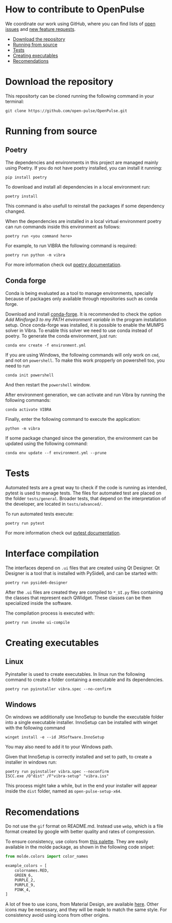 # How to contribute to OpenPulse

We coordinate our work using GitHub, where you can find lists of [open issues](https://github.com/open-pulse/OpenPulse/issues) and [new feature requests](https://github.com/open-pulse/OpenPulse/issues?q=is%3Aissue%20state%3Aopen%20label%3A%22Feature%20request%20%3Apray%3A%22).

- [Download the repository](#download-the-repository)
- [Running from source](#running-from-source)
- [Tests](#tests)
- [Creating executables](#creating-executables)
- [Recomendations](#recomendations)

# Download the repository
This repositorty can be cloned running the following command in your terminal:
```
git clone https://github.com/open-pulse/OpenPulse.git
```

# Running from source

## Poetry
The dependencies and environments in this project are managed mainly using Poetry.
If you do not have poetry installed, you can install it running:
```
pip install poetry
```

To download and install all dependencies in a local environment run:
```
poetry install
```
This command is also usefull to reinstall the packages if some dependency changed.

When the dependencies are installed in a local virtual environment poetry can run commands
inside this environment as follows: 
```
poetry run <you command here>
```
For example, to run VIBRA the following command is required:
```
poetry run python -m vibra
```
For more information check out [poetry documentation](https://python-poetry.org/docs/).


## Conda forge
Conda is being evaluated as a tool to manage environments, specially because of packages 
only available through repositories such as conda forge.

Download and install [conda-forge](https://conda-forge.org/download/).
It is recommended to check the option *Add Miniforge3 to my PATH environment variable* in the program installation setup.
Once conda-forge was installed, it is possible to enable the MUMPS solver in Vibra. To enable this solver we need to use conda instead of poetry.
To generate the conda environment, just run:
```
conda env create -f environment.yml
```

If you are using Windows, the following commands will only work on `cmd`, and not on `powershell`.
To make this work propperly on powershell too, you need to run
```
conda init powershell
```
And then restart the `powershell` window.

After environment generation, we can activate and run Vibra by running the following commands:
```
conda activate VIBRA
```

Finally, enter the following command to execute the application:
```
python -m vibra
```

If some package changed since the generation, the environment can be updated using the following command: 
```
conda env update --f environment.yml --prune
```

# Tests
Automated tests are a great way to check if the code is running as intended, pytest is used to manage tests.
The files for automated test are placed on the folder `tests/general`.
Broader tests, that depend on the interpretation of the developer, are located in `tests/advanced/`.

To run automated tests execute: 
```
poetry run pytest
```
For more information check out [pytest documentation](https://docs.pytest.org/en/stable/).

# Interface compilation
The interfaces depend on `.ui` files that are created using Qt Designer.
Qt Designer is a tool that is installed with PySide6, and can be started with: 
```
poetry run pyside6-designer
```

After the `.ui` files are created they are compiled to `*_UI.py` files containing the classes 
that represent each QWidget. These classes can be then specialized inside the software.

The compilation process is executed with: 
```
poetry run invoke ui-compile
```


# Creating executables

## Linux
Pyinstaller is used to create executables.
In linux run the following command to create a folder containing 
a executable and its dependencies.
```
poetry run pyinstaller vibra.spec --no-confirm
```

## Windows
On windows we additionally use InnoSetup to bundle the executable folder
into a single executable installer.
InnoSetup can be installed with winget with the following command
```
winget install -e --id JRSoftware.InnoSetup
```
You may also need to add it to your Windows path.

Given that InnoSetup is correctly installed and set to path, 
to create a installer in windows run:
```
poetry run pyinstaller vibra.spec --noconfirm
ISCC.exe /O"dist" /F"vibra-setup" "vibra.iss"
```
This process might take a while, but in the end your installer will appear inside the `dist` folder, named as `open-pulse-setup-x64`.


# Recomendations

Do not use the `gif` format on README.md. Instead use `webp`, which is a file format created by google with better quality and rates of compression.

To ensure consistency, use colors from [this palette](https://andrefpf.github.io/molde/). They are easily available in the molde package, as shown in the following code snipet:
```python
from molde.colors import color_names

example_colors = [
    colornames.RED,
    GREEN_6,
    PURPLE_2,
    PURPLE_9,
    PINK_4,
]
```

A lot of free to use icons, from Material Design, are available [here](https://fonts.google.com/icons).
Other icons may be necessary, and they will be made to match the same style.
For consistency avoid using icons from other origins.
